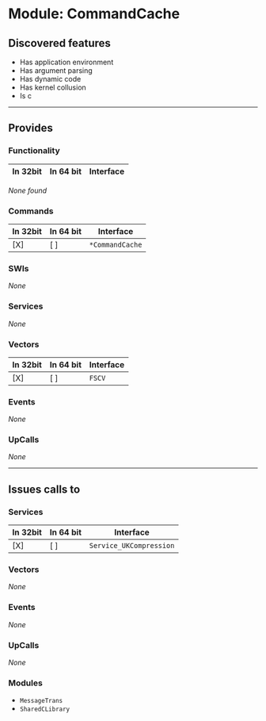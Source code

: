 # Module: CommandCache

## Discovered features


* Has application environment
* Has argument parsing
* Has dynamic code
* Has kernel collusion
* Is c

---

## Provides

### Functionality

| In 32bit | In 64 bit | Interface |
|----------|-----------|-----------|

*None found*

### Commands


| In 32bit | In 64 bit | Interface |
|----------|-----------|-----------|
| [X]      | [ ]       | `*CommandCache` |


### SWIs


*None*


### Services


*None*


### Vectors


| In 32bit | In 64 bit | Interface |
|----------|-----------|-----------|
| [X]      | [ ]       | `FSCV` |


### Events


*None*


### UpCalls


*None*


---

## Issues calls to

### Services


| In 32bit | In 64 bit | Interface |
|----------|-----------|-----------|
| [X]      | [ ]       | `Service_UKCompression` |


### Vectors


*None*


### Events


*None*


### UpCalls


*None*


### Modules


* `MessageTrans`
* `SharedCLibrary`


